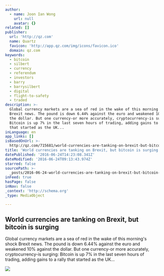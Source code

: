 ```yaml
---
author:
  - name: Joon Ian Wong
    url: null
    avatar: {}
related: []
publisher:
  url: 'http://qz.com'
  name: Quartz
  favicon: 'http://app.qz.com/img/icons/favicon.ico'
  domain: qz.com
keywords:
  - bitcoin
  - silbert
  - currency
  - referendum
  - investors
  - barry
  - barrysilbert
  - digital
  - flight-to-safety
  - traded
description: >-
  Global currency markets are a sea of red in the wake of this morning's shock
  Brexit news. The pound is down 6.44% against the euro and weakened 10% against
  the dollar. But one currency-or more accurately, cryptocurrency-is surging:
  Bitcoin is up 7% in the last seven hours of trading, adding gains to a rally
  that started as the UK...
inLanguage: en
app_links: []
isBasedOnUrl: >-
  http://qz.com/715681/world-currencies-are-tanking-on-brexit-but-bitcoin-is-surging/
title: 'World currencies are tanking on Brexit, but bitcoin is surging'
datePublished: '2016-06-24T14:23:08.341Z'
dateModified: '2016-06-24T09:13:43.974Z'
starred: false
sourcePath: >-
  _posts/2016-06-24-world-currencies-are-tanking-on-brexit-but-bitcoin-is-surgi.md
inFeed: true
hasPage: false
inNav: false
_context: 'http://schema.org'
_type: MediaObject

---
```

<article style=""><h1>World currencies are tanking on Brexit, but bitcoin is surging</h1><p>Global currency markets are a sea of red in the wake of this morning's shock Brexit news. The pound is down 6.44% against the euro and weakened 10% against the dollar. But one currency-or more accurately, cryptocurrency-is surging: Bitcoin is up 7% in the last seven hours of trading, adding gains to a rally that started as the UK...</p><img src="https://www.theatlas.com/i/atlas_ByLO4S5r.png" /></article>